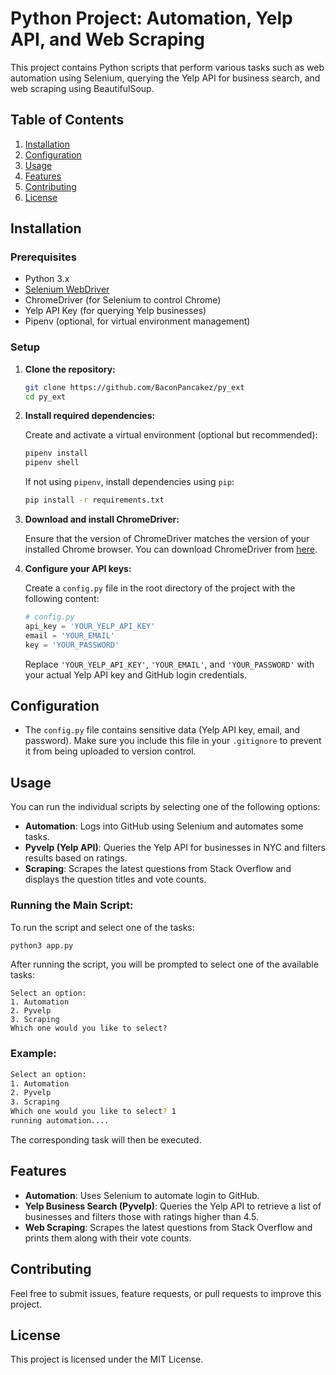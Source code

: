 # Python Project: Automation, Yelp API, and Web Scraping

This project contains Python scripts that perform various tasks such as web automation using Selenium, querying the Yelp API for business search, and web scraping using BeautifulSoup.

## Table of Contents

1. [Installation](#installation)
2. [Configuration](#configuration)
3. [Usage](#usage)
4. [Features](#features)
5. [Contributing](#contributing)
6. [License](#license)

## Installation

### Prerequisites

- Python 3.x
- [Selenium WebDriver](https://www.selenium.dev/documentation/webdriver/)
- ChromeDriver (for Selenium to control Chrome)
- Yelp API Key (for querying Yelp businesses)
- Pipenv (optional, for virtual environment management)

### Setup

1. **Clone the repository:**

   ```bash
   git clone https://github.com/BaconPancakez/py_ext
   cd py_ext
   ```

2. **Install required dependencies:**

   Create and activate a virtual environment (optional but recommended):

   ```bash
   pipenv install
   pipenv shell
   ```

   If not using `pipenv`, install dependencies using `pip`:

   ```bash
   pip install -r requirements.txt
   ```

3. **Download and install ChromeDriver:**

   Ensure that the version of ChromeDriver matches the version of your installed Chrome browser. You can download ChromeDriver from [here](https://sites.google.com/a/chromium.org/chromedriver/downloads).

4. **Configure your API keys:**

   Create a `config.py` file in the root directory of the project with the following content:

   ```python
   # config.py
   api_key = 'YOUR_YELP_API_KEY'
   email = 'YOUR_EMAIL'
   key = 'YOUR_PASSWORD'
   ```

   Replace `'YOUR_YELP_API_KEY'`, `'YOUR_EMAIL'`, and `'YOUR_PASSWORD'` with your actual Yelp API key and GitHub login credentials.

## Configuration

- The `config.py` file contains sensitive data (Yelp API key, email, and password). Make sure you include this file in your `.gitignore` to prevent it from being uploaded to version control.

## Usage

You can run the individual scripts by selecting one of the following options:

- **Automation**: Logs into GitHub using Selenium and automates some tasks.
- **Pyvelp (Yelp API)**: Queries the Yelp API for businesses in NYC and filters results based on ratings.
- **Scraping**: Scrapes the latest questions from Stack Overflow and displays the question titles and vote counts.

### Running the Main Script:

To run the script and select one of the tasks:

```bash
python3 app.py
```

After running the script, you will be prompted to select one of the available tasks:

```
Select an option:
1. Automation
2. Pyvelp
3. Scraping
Which one would you like to select?
```

### Example:

```bash
Select an option:
1. Automation
2. Pyvelp
3. Scraping
Which one would you like to select? 1
running automation....
```

The corresponding task will then be executed.

## Features

- **Automation**: Uses Selenium to automate login to GitHub.
- **Yelp Business Search (Pyvelp)**: Queries the Yelp API to retrieve a list of businesses and filters those with ratings higher than 4.5.
- **Web Scraping**: Scrapes the latest questions from Stack Overflow and prints them along with their vote counts.

## Contributing

Feel free to submit issues, feature requests, or pull requests to improve this project.

## License

This project is licensed under the MIT License.
